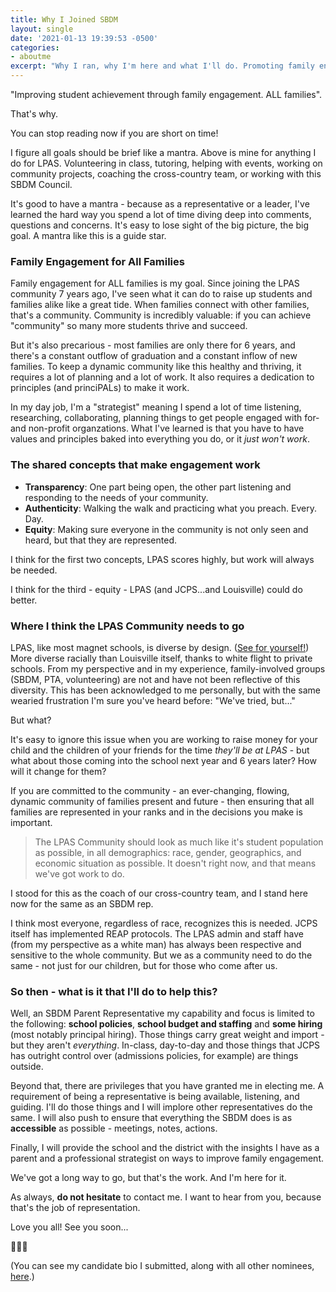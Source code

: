 ```yaml
---
title: Why I Joined SBDM
layout: single
date: '2021-01-13 19:39:53 -0500'
categories:
- aboutme
excerpt: "Why I ran, why I'm here and what I'll do. Promoting family engagement for ALL families."
---
```


"Improving student achievement through family engagement. ALL families".

That's why. 

You can stop reading now if you are short on time!

I figure all goals should be brief like a mantra. Above is mine for anything I do for LPAS. Volunteering in class, tutoring, helping with events, working on community projects, coaching the cross-country team, or working with this SBDM Council. 

It's good to have a mantra - because as a representative or a leader, I've learned the hard way you spend a lot of time diving deep into comments, questions and concerns. It's easy to lose sight of the big picture, the big goal. A mantra like this is a guide star.

### Family Engagement for All Families ###

Family engagement for ALL families is my goal. Since joining the LPAS community 7 years ago, I've seen what it can do to raise up students and families alike like a great tide. When families connect with other families, that's a community. Community is incredibly valuable: if you can achieve "community" so many more students thrive and succeed. 

But it's also precarious - most families are only there for 6 years, and there's a constant outflow of graduation and a constant inflow of new families. To keep a dynamic community like this healthy and thriving, it requires a lot of planning and a lot of work. It also requires a dedication to principles (and princiPALs) to make it work.

In my day job, I'm a  "strategist" meaning I spend a lot of time listening, researching, collaborating, planning things to get people engaged with for- and non-profit organzations. What I've learned is that you have to have values and principles baked into everything you do, or it *just won't work*. 

### The shared concepts that make engagement work ###

* **Transparency**: One part being open, the other part listening and responding to the needs of your community.
* **Authenticity**: Walking the walk and practicing what you preach. Every. Day.
* **Equity**: Making sure everyone in the community is not only seen and heard, but that they are represented.

I think for the first two concepts, LPAS scores highly, but work will always be needed.

I think for the third - equity - LPAS (and JCPS...and Louisville) could do better. 

### Where I think the LPAS Community needs to go ###

LPAS, like most magnet schools, is diverse by design. ([See for yourself!](https://assessment.jefferson.kyschools.us/PublicDatasets/pdf/2021/47_Current_Enrollment_Race_Gender_ES.pdf)) More diverse racially than Louisville itself, thanks to white flight to private schools. From my perspective and in my experience, family-involved groups (SBDM, PTA, volunteering) are not and have not been reflective of this diversity. This has been acknowledged to me personally, but with the same wearied frustration I'm sure you've heard before: "We've tried, but..." 

But what?

It's easy to ignore this issue when you are working to raise money for your child and the children of your friends for the time *they'll be at LPAS* - but what about those coming into the school next year and 6 years later? How will it change for them? 

If you are committed to the community - an ever-changing, flowing, dynamic community of families present and future - then ensuring that all families are represented in your ranks and in the decisions you make is important. 

> The LPAS Community should look as much like it's student population as possible, in all demographics: race, gender, geographics, and economic situation as possible. It doesn't right now, and that means we've got work to do. 

I stood for this as the coach of our cross-country team, and I stand here now for the same as an SBDM rep.

I think most everyone, regardless of race, recognizes this is needed. JCPS itself has implemented REAP protocols. The LPAS admin and staff have (from my perspective as a white man) has always been respective and sensitive to the whole community. But we as a community need to do the same - not just for our children, but for those who come after us.

### So then - what is it that I'll do to help this? ###

Well, an SBDM Parent Representative my capability and focus is limited to the following: **school policies**, **school budget and staffing** and **some hiring** (most notably principal hiring). Those things carry great weight and import - but they aren't *everything*. In-class, day-to-day and those things that JCPS has outright control over (admissions policies, for example) are things outside.

Beyond that, there are privileges that you have granted me in electing me. A requirement of being a representative is being available, listening, and guiding. I'll do those things and I will implore other representatives do the same. I will also push to ensure that everything the SBDM does is as **accessible** as possible - meetings, notes, actions. 

Finally, I will provide the school and the district with the insights I have as a parent and a professional strategist on ways to improve family engagement.  

We've got a long way to go, but that's the work. And I'm here for it.

As always, **do not hesitate** to contact me. I want to hear from you, because that's the job of representation. 

Love you all! See you soon...

🐶🐶🐶

(You can see my candidate bio I submitted, along with all other nominees, [here](https://docs.google.com/document/u/1/d/1qPZ7u95Z_aWTji28vAffEOSWyvD_yTLFtXpQwmbwB1c/).)